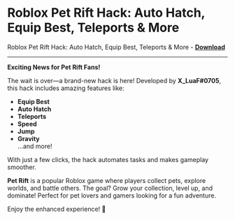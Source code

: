 <h1>Roblox Pet Rift Hack: Auto Hatch, Equip Best, Teleports &amp; More</h1>

Roblox Pet Rift Hack: Auto Hatch, Equip Best, Teleports &amp; More - **[Download](https://www.dlgram.com/public/files/api.php?shortened=CARKmx)**


<hr>


**Exciting News for Pet Rift Fans!**  

The wait is over—a brand-new hack is here! Developed by **X_LuaF#0705**, this hack includes amazing features like:  
- **Equip Best**  
- **Auto Hatch**  
- **Teleports**  
- **Speed**  
- **Jump**  
- **Gravity**  
...and more!  

With just a few clicks, the hack automates tasks and makes gameplay smoother.  

**Pet Rift** is a popular Roblox game where players collect pets, explore worlds, and battle others. The goal? Grow your collection, level up, and dominate! Perfect for pet lovers and gamers looking for a fun adventure.  

Enjoy the enhanced experience! 🚀